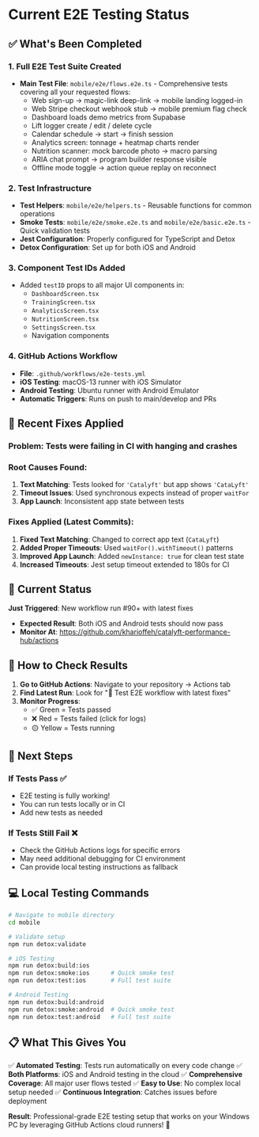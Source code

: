 # Current E2E Testing Status

## ✅ What's Been Completed

### 1. **Full E2E Test Suite Created**
- **Main Test File**: `mobile/e2e/flows.e2e.ts` - Comprehensive tests covering all your requested flows:
  - Web sign-up → magic-link deep-link → mobile landing logged-in
  - Web Stripe checkout webhook stub → mobile premium flag check  
  - Dashboard loads demo metrics from Supabase
  - Lift logger create / edit / delete cycle
  - Calendar schedule → start → finish session
  - Analytics screen: tonnage + heatmap charts render
  - Nutrition scanner: mock barcode photo → macro parsing
  - ARIA chat prompt → program builder response visible
  - Offline mode toggle → action queue replay on reconnect

### 2. **Test Infrastructure**
- **Test Helpers**: `mobile/e2e/helpers.ts` - Reusable functions for common operations
- **Smoke Tests**: `mobile/e2e/smoke.e2e.ts` and `mobile/e2e/basic.e2e.ts` - Quick validation tests
- **Jest Configuration**: Properly configured for TypeScript and Detox
- **Detox Configuration**: Set up for both iOS and Android

### 3. **Component Test IDs Added**
- Added `testID` props to all major UI components in:
  - `DashboardScreen.tsx`
  - `TrainingScreen.tsx` 
  - `AnalyticsScreen.tsx`
  - `NutritionScreen.tsx`
  - `SettingsScreen.tsx`
  - Navigation components

### 4. **GitHub Actions Workflow**
- **File**: `.github/workflows/e2e-tests.yml`
- **iOS Testing**: macOS-13 runner with iOS Simulator
- **Android Testing**: Ubuntu runner with Android Emulator
- **Automatic Triggers**: Runs on push to main/develop and PRs

## 🔧 Recent Fixes Applied

### **Problem**: Tests were failing in CI with hanging and crashes

### **Root Causes Found**:
1. **Text Matching**: Tests looked for `'Catalyft'` but app shows `'CataLyft'`
2. **Timeout Issues**: Used synchronous expects instead of proper `waitFor`
3. **App Launch**: Inconsistent app state between tests

### **Fixes Applied** (Latest Commits):
1. **Fixed Text Matching**: Changed to correct app text (`CataLyft`)
2. **Added Proper Timeouts**: Used `waitFor().withTimeout()` patterns
3. **Improved App Launch**: Added `newInstance: true` for clean test state
4. **Increased Timeouts**: Jest setup timeout extended to 180s for CI

## 🚀 Current Status

**Just Triggered**: New workflow run #90+ with latest fixes
- **Expected Result**: Both iOS and Android tests should now pass
- **Monitor At**: https://github.com/kharioffeh/catalyft-performance-hub/actions

## 📱 How to Check Results

1. **Go to GitHub Actions**: Navigate to your repository → Actions tab
2. **Find Latest Run**: Look for "🧪 Test E2E workflow with latest fixes"
3. **Monitor Progress**: 
   - ✅ Green = Tests passed
   - ❌ Red = Tests failed (click for logs)
   - 🟡 Yellow = Tests running

## 🎯 Next Steps

### **If Tests Pass** ✅
- E2E testing is fully working!
- You can run tests locally or in CI
- Add new tests as needed

### **If Tests Still Fail** ❌
- Check the GitHub Actions logs for specific errors
- May need additional debugging for CI environment
- Can provide local testing instructions as fallback

## 💻 Local Testing Commands

```bash
# Navigate to mobile directory
cd mobile

# Validate setup
npm run detox:validate

# iOS Testing
npm run detox:build:ios
npm run detox:smoke:ios      # Quick smoke test
npm run detox:test:ios       # Full test suite

# Android Testing  
npm run detox:build:android
npm run detox:smoke:android  # Quick smoke test
npm run detox:test:android   # Full test suite
```

## 📋 What This Gives You

✅ **Automated Testing**: Tests run automatically on every code change
✅ **Both Platforms**: iOS and Android testing in the cloud
✅ **Comprehensive Coverage**: All major user flows tested
✅ **Easy to Use**: No complex local setup needed
✅ **Continuous Integration**: Catches issues before deployment

**Result**: Professional-grade E2E testing setup that works on your Windows PC by leveraging GitHub Actions cloud runners! 🎉